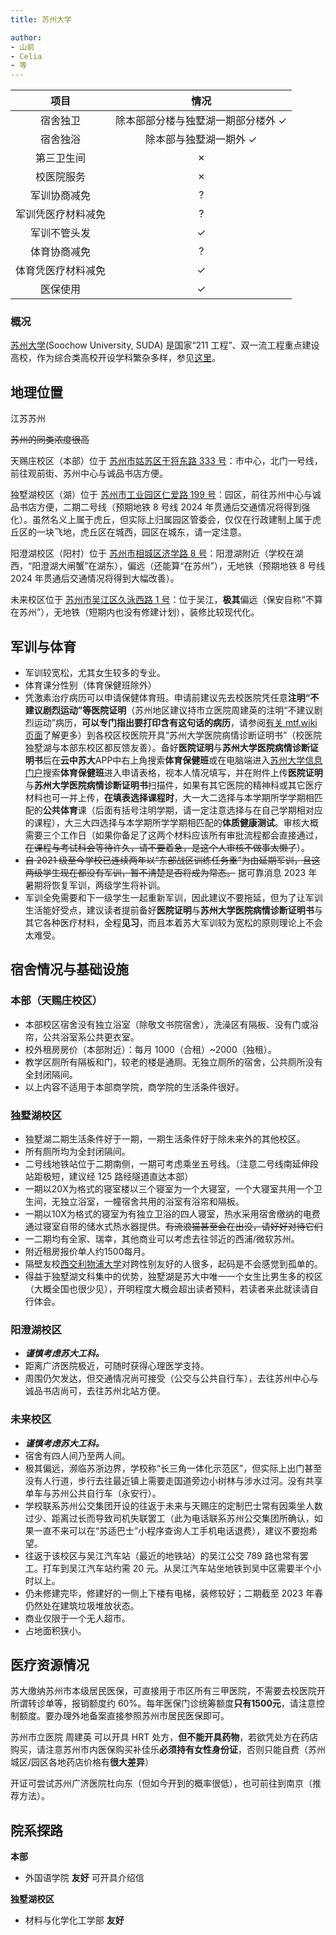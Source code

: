 ```yaml
---
title: 苏州大学

author: 
- 山前
- Celia
- 等
---
```


|项目|情况|
|:---:|:---:|
|宿舍独卫|除本部部分楼与独墅湖一期部分楼外 ✓|
|宿舍独浴|除本部与独墅湖一期外 ✓|
|第三卫生间|✗|
|校医院服务|✗|
|军训协商减免|?|
|军训凭医疗材料减免|?|
|军训不管头发|✓|
|体育协商减免|?|
|体育凭医疗材料减免|✓|
|医保使用|✓|

### 概况

[苏州大学](https://www.suda.edu.cn/)(Soochow University, SUDA) 是国家“211 工程”、双一流工程重点建设高校，作为综合类高校开设学科繁杂多样，参见[这里](https://www.suda.edu.cn/branch_setting/ybsz.jsp)。

## 地理位置

江苏苏州

~~苏州的同类浓度很高~~

天赐庄校区（本部）位于 [苏州市姑苏区干将东路 333 号](https://amap.com/place/B02000IFH0)：市中心，北门一号线，前往观前街、苏州中心与诚品书店方便。

独墅湖校区（湖）位于 [苏州市工业园区仁爱路 199 号](https://amap.com/place/B02000K1GZ)：园区，前往苏州中心与诚品书店方便，二期二号线（预期地铁 8 号线 2024 年贯通后交通情况将得到强化）。虽然名义上属于虎丘，但实际上归属园区管委会，仅仅在行政建制上属于虎丘区的一块飞地，虎丘区在城西，园区在城东，请一定注意。

阳澄湖校区（阳村）位于 [苏州市相城区济学路 8 号](https://amap.com/place/B020019QNB)：阳澄湖附近（学校在湖西，“阳澄湖大闸蟹”在湖东），偏远（还能算“在苏州”），无地铁（预期地铁 8 号线 2024 年贯通后交通情况将得到大幅改善）。

未来校区位于 [苏州市吴江区久泳西路 1 号](https://amap.com/place/B0FFKEISBW)：位于吴江，**极其**偏远（保安自称“不算在苏州”），无地铁（短期内也没有修建计划），装修比较现代化。

## 军训与体育

- 军训较宽松，尤其女生较多的专业。
- 体育课分性别（体育保健班除外）
- 凭激素治疗病历可以申请保健体育班。申请前建议先去校医院凭任意**注明“不建议剧烈运动”等医院证明**（苏州地区建议持市立医院周建英的注明“不建议剧烈运动”病历，**可以专门指出要打印含有这句话的病历**，请参阅[有关 mtf.wiki 页面](https://mtf.wiki/zh-cn/docs/hrt/zhou-jianying/)了解更多）到各校区校医院开具“苏州大学医院病情诊断证明书”（校医院独墅湖与本部东校区都反馈友善）。备好**医院证明**与**苏州大学医院病情诊断证明书**后在**云中苏大**APP中右上角搜索**体育保健班**或在电脑端进入[苏州大学信息门户](https://my.suda.edu.cn/)搜索**体育保健班**进入申请表格，视本人情况填写，并在附件上传**医院证明**与**苏州大学医院病情诊断证明书**扫描件，如果有其它医院的精神科或其它医疗材料也可一并上传，**在填表选择课程时**，大一大二选择与本学期所学学期相匹配的**公共体育**课（后面有括号注明学期，请一定注意选择与在自己学期相对应的课程），大三大四选择与本学期所学学期相匹配的**体质健康测试**。审核大概需要三个工作日（如果你备足了这两个材料应该所有审批流程都会直接通过，~~在课程与考试科会等待许久，请不要着急，是这个人审核不做事太懒了~~）。
- ~~自 2021 级至今学校已连续两年以“东部战区训练任务重”为由延期军训，且这两级学生现在都没有军训，暂不清楚是否将成为常态。~~ 据可靠消息 2023 年暑期将恢复军训，两级学生将补训。
- 军训全免需要和下一级学生一起重新军训，因此建议不要拖延，但为了让军训生活能好受点，建议读者提前备好**医院证明**与**苏州大学医院病情诊断证明书**与其它各种医疗材料，全程**见习**，而且本着苏大军训较为宽松的原则理论上不会太难受。

## 宿舍情况与基础设施

### 本部（天赐庄校区）

- 本部校区宿舍没有独立浴室（除敬文书院宿舍），洗澡区有隔板、没有门或浴帘，公共浴室系公共更衣室。
- 校外租房房价（本部附近）：每月 1000（合租）~2000（独租）。
- 教学区厕所有隔板和门，较老的楼是通厕。无独立厕所的宿舍，公共厕所没有全封闭隔间。
- 以上内容不适用于本部商学院，商学院的生活条件很好。

### 独墅湖校区

- 独墅湖二期生活条件好于一期，一期生活条件好于除未来外的其他校区。
- 所有厕所均为全封闭隔间。
- 二号线地铁站位于二期南侧，一期可考虑乘坐五号线。（注意二号线南延伸段站距极短，建议经 125 路经隧道直达本部）
- 一期以20X为格式的寝室楼以三个寝室为一个大寝室，一个大寝室共用一个卫生间，无独立浴室，一幢宿舍共用的浴室有浴帘和隔板。
- 一期以10X为格式的寝室为有独立卫浴的四人寝室，热水采用宿舍缴纳的电费通过寝室自带的储水式热水器提供。~~有流浪猫甚至会在出没，请好好对待它们~~
- 一二期均有全家、瑞幸，其他商业可以考虑去往邻近的西浦/微软苏州。
- 附近租房报价单人约1500每月。
- 隔壁友校[西交利物浦大学](https://rle.wiki/campus/XJTLU.html)对跨性别友好的人很多，起码是不会感觉到孤单的。
- 得益于独墅湖文科集中的优势，独墅湖是苏大中唯一一个女生比男生多的校区（大概全国也很少见），开明程度大概会超出读者预料，若读者来此就读请自行体会。

### 阳澄湖校区

- ***谨慎考虑苏大工科。***
- 距离广济医院极近，可随时获得心理医学支持。
- 周围仍欠发达，但交通情况尚可接受（公交与公共自行车），去往苏州中心与诚品书店尚可，去往苏州北站方便。

### 未来校区

- ***谨慎考虑苏大工科。***
- 宿舍有四人间乃至两人间。
- 极其偏远，濒临苏浙边界，学校称“长三角一体化示范区”，但实际上出门甚至没有人行道，步行去往最近镇上需要走国道旁边小树林与涉水过河。没有共享单车与苏州公共自行车（永安行）。
- 学校联系苏州公交集团开设的往返于未来与天赐庄的定制巴士常有因乘坐人数过少、距离过长而导致司机失联罢工（此为电话联系苏州公交集团所确认，如果一直不来可以在“苏适巴士”小程序查询人工手机电话退费），建议不要抱希望。
- 往返于该校区与吴江汽车站（最近的地铁站）的吴江公交 789 路也常有罢工。打车到吴江汽车站约需 20 元。从吴江汽车站坐地铁到吴中区需要半个小时以上。
- 仍未修建完毕，修建好的一侧上下楼有电梯，装修较好；二期截至 2023 年春仍然处在建筑垃圾堆放状态。
- 商业仅限于一个无人超市。
- 占地面积狭小。

## 医疗资源情况

苏大缴纳苏州市本级居民医保，可直接用于市区所有三甲医院，不需要去校医院开所谓转诊单等，报销额度约 60%。每年医保门诊统筹额度**只有1500元**，请注意控制额度。要办理外地备案直接参照苏州市居民医保即可。

苏州市立医院 周建英 可以开具 HRT 处方，**但不能开具药物**，若欲凭处方在药店购买，请注意苏州市内医保购买补佳乐**必须持有女性身份证**，否则只能自费（苏州城区/园区各地药店价格有**很大差异**）

开证可尝试苏州广济医院杜向东（但如今开到的概率很低），也可前往到南京（推荐方法）。

## 院系探路

**本部**

- 外国语学院 **友好** 可开具介绍信

**独墅湖校区**

- 材料与化学化工学部 **友好**
